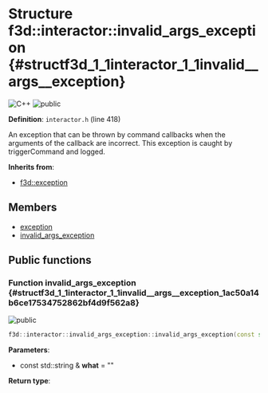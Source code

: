 # Structure f3d::interactor::invalid\_args\_exception {#structf3d_1_1interactor_1_1invalid__args__exception}

![][C++]
![][public]

**Definition**: `interactor.h` (line 418)



An exception that can be thrown by command callbacks when the arguments of the callback are incorrect. This exception is caught by triggerCommand and logged.

**Inherits from**:

* [f3d::exception](structf3d_1_1exception.md)

## Members

* [exception](structf3d_1_1exception.md#structf3d_1_1exception_1aef4c85042406694200c7f8793785692d)
* [invalid\_args\_exception](structf3d_1_1interactor_1_1invalid__args__exception.md#structf3d_1_1interactor_1_1invalid__args__exception_1ac50a14b6ce17534752862bf4d9f562a8)

## Public functions

### Function invalid\_args\_exception {#structf3d_1_1interactor_1_1invalid__args__exception_1ac50a14b6ce17534752862bf4d9f562a8}

![][public]


```cpp
f3d::interactor::invalid_args_exception::invalid_args_exception(const std::string &what="")
```








**Parameters**:

* const std::string & **what** = "" 

**Return type**: 



[public]: https://img.shields.io/badge/-public-brightgreen (public)
[C++]: https://img.shields.io/badge/language-C%2B%2B-blue (C++)
[const]: https://img.shields.io/badge/-const-lightblue (const)
[protected]: https://img.shields.io/badge/-protected-yellow (protected)
[static]: https://img.shields.io/badge/-static-lightgrey (static)